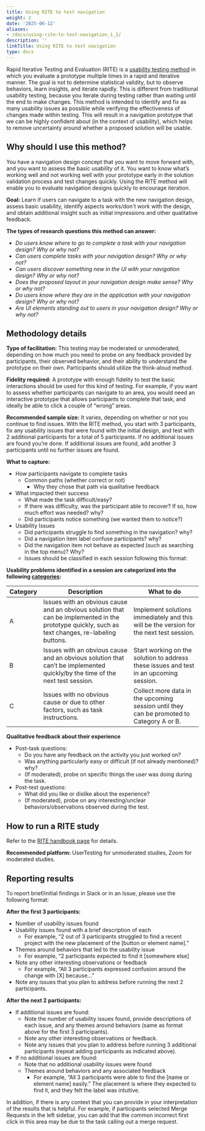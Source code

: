 ```yaml
---
title: Using RITE to test navigation
weight: 2
date: '2025-06-12'
aliases:
- /docs/using-rite-to-test-navigation_1_1/
description: ''
linkTitle: Using RITE to test navigation
type: docs
---
```


Rapid Iterative Testing and Evaluation (RITE) is a [usability testing method](/handbook/product/ux/ux-research/rite/) in which you evaluate a prototype multiple times in a rapid and iterative manner. The goal is not to determine statistical validity, but to observe behaviors, learn insights, and iterate rapidly. This is different from traditional usability testing, because you iterate during testing rather than waiting until the end to make changes. This method is intended to identify and fix as many usability issues as possible while verifying the effectiveness of changes made within testing. This will result in a navigation prototype that we can be highly confident about (in the context of usability), which helps to remove uncertainty around whether a proposed solution will be usable.

## Why should I use this method?

You have a navigation design concept that you want to move forward with, and you want to assess the basic usability of it. You want to know what’s working well and not working well with your prototype early in the solution validation process and test changes quickly. Using the RITE method will enable you to evaluate navigation designs quickly to encourage iteration.

**Goal:** Learn if users can navigate to a task with the new navigation design, assess basic usability, identify aspects works/don't work with the design, and obtain additional insight such as initial impressions and other qualitative feedback.

**The types of research questions this method can answer:**

- *Do users know where to go to complete a task with your navigation design? Why or why not?*
- *Can users complete tasks with your navigation design? Why or why not?*
- *Can users discover something new in the UI with your navigation design? Why or why not?*
- *Does the proposed layout in your navigation design make sense? Why or why not?*
- *Do users know where they are in the application with your navigation design? Why or why not?*
- *Are UI elements standing out to users in your navigation design? Why or why not?*

## Methodology details

**Type of facilitation:** This testing may be moderated or unmoderated, depending on how much you need to probe on any feedback provided by participants, their observed behavior, and their ability to understand the prototype on their own. Participants should utilize the think-aloud method.

**Fidelity required:** A prototype with enough fidelity to test the basic interactions should be used for this kind of testing. For example, if you want to assess whether participants can navigate to an area, you would need an interactive prototype that allows participants to complete that task, and ideally be able to click a couple of “wrong” areas.

**Recommended sample size:**  It varies, depending on whether or not you continue to find issues. With the RITE method, you start with 3 participants, fix any usability issues that were found with the initial design, and test with 2 additional participants for a total of 5 participants. If no additional issues are found you’re done. If additional issues are found, add another 3 participants until no further issues are found.

**What to capture:**

- How participants navigate to complete tasks
  - Common paths (whether correct or not)
    - Why they chose that path via qualitative feedback
- What impacted their success
  - What made the task difficult/easy?
  - If there was difficulty, was the participant able to recover? If so, how much effort was needed? why?
  - Did participants notice something (we wanted them to notice?)
- Usability Issues
  - Did participants struggle to find something in the navigation? why?
  - Did a navigation item label confuse participants? why?
  - Did the navigation item not behave as expected (such as searching in the top menu)? Why?
  - Issues should be classified in each session following this format:

**Usability problems identified in a session are categorized into the following [categories](/handbook/product/ux/ux-research/rite/#elements-of-rite):**

| Category | Description| What to do |
|-----|-----------|-----------|
|A|Issues with an obvious cause and an obvious solution that can be implemented in the prototype quickly, such as text changes, re-labeling buttons.|Implement solutions immediately and this will be the version for the next test session.|
|B|Issues with an obvious cause and an obvious solution that can’t be implemented quickly/by the time of the next test session.|Start working on the solution to address these issues and test in an upcoming session.|
|C|Issues with no obvious cause or due to other factors, such as task instructions. |Collect more data in the upcoming session until they can be promoted to Category A or B.|

**Qualitative feedback about their experience**

- Post-task questions:
  - Do you have any feedback on the activity you just worked on?
  - Was anything particularly easy or difficult (if not already mentioned)? why?
  - (If moderated), probe on specific things the user was doing during the task.
- Post-test questions:
  - What did you like or dislike about the experience?
  - (If moderated), probe on any interesting/unclear behaviors/observations observed during the test.

## How to run a RITE study

Refer to the [RITE handbook page](/handbook/product/ux/ux-research/rite/#a-sample-rite-study-approach) for details.

**Recommended platform:** UserTesting for unmoderated studies, Zoom for moderated studies.

## Reporting results

To report brief/initial findings in Slack or in an Issue, please use the following format:

**After the first 3 participants:**

- Number of usability issues found
- Usability issues found with a brief description of each
  - For example, “2 out of 3 participants struggled to find a recent project with the new placement of the [button or element name].”
- Themes around behaviors that led to the usability issue
  - For example, “2 participants expected to find it [somewhere else]
- Note any other interesting observations or feedback
  - For example, “All 3 participants expressed confusion around the change with [X] because…”
- Note any issues that you plan to address before running the next 2 participants.

**After the next 2 participants:**

- If additional issues are found:
  - Note the number of usability issues found, provide descriptions of each issue, and any themes around behaviors (same as format above for the first 3 participants).
  - Note any other interesting observations or feedback.
  - Note any issues that you plan to address before running 3 additional participants (repeat adding participants as indicated above).
- If no additional issues are found:
  - Note that no additional usability issues were found
  - Themes around behaviors and any associated feedback
    - For example, “All 3 participants were able to find the [name or element name] easily.” The placement is where they expected to find it, and they felt the label was intuitive.

In addition, if there is any context that you can provide in your interpretation of the results that is helpful. For example, if participants selected Merge Requests in the left sidebar, you can add that the common incorrect first click in this area may be due to the task calling out a merge request.
